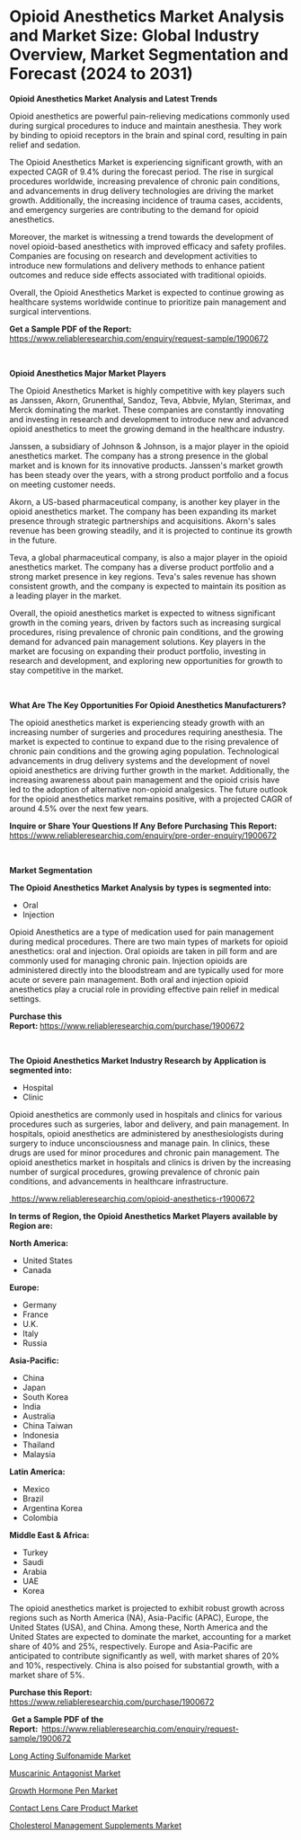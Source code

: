 <p><h1>Opioid Anesthetics Market Analysis and Market Size: Global Industry Overview, Market Segmentation and Forecast (2024 to 2031)</h1></p><p><strong>Opioid Anesthetics Market Analysis and Latest Trends</strong></p>
<p><p>Opioid anesthetics are powerful pain-relieving medications commonly used during surgical procedures to induce and maintain anesthesia. They work by binding to opioid receptors in the brain and spinal cord, resulting in pain relief and sedation.</p><p>The Opioid Anesthetics Market is experiencing significant growth, with an expected CAGR of 9.4% during the forecast period. The rise in surgical procedures worldwide, increasing prevalence of chronic pain conditions, and advancements in drug delivery technologies are driving the market growth. Additionally, the increasing incidence of trauma cases, accidents, and emergency surgeries are contributing to the demand for opioid anesthetics.</p><p>Moreover, the market is witnessing a trend towards the development of novel opioid-based anesthetics with improved efficacy and safety profiles. Companies are focusing on research and development activities to introduce new formulations and delivery methods to enhance patient outcomes and reduce side effects associated with traditional opioids.</p><p>Overall, the Opioid Anesthetics Market is expected to continue growing as healthcare systems worldwide continue to prioritize pain management and surgical interventions.</p></p>
<p><strong>Get a Sample PDF of the Report:&nbsp;</strong> <a href="https://www.reliableresearchiq.com/enquiry/request-sample/1900672">https://www.reliableresearchiq.com/enquiry/request-sample/1900672</a></p>
<p>&nbsp;</p>
<p><strong>Opioid Anesthetics Major Market Players</strong></p>
<p><p>The Opioid Anesthetics Market is highly competitive with key players such as Janssen, Akorn, Grunenthal, Sandoz, Teva, Abbvie, Mylan, Sterimax, and Merck dominating the market. These companies are constantly innovating and investing in research and development to introduce new and advanced opioid anesthetics to meet the growing demand in the healthcare industry.</p><p>Janssen, a subsidiary of Johnson & Johnson, is a major player in the opioid anesthetics market. The company has a strong presence in the global market and is known for its innovative products. Janssen's market growth has been steady over the years, with a strong product portfolio and a focus on meeting customer needs.</p><p>Akorn, a US-based pharmaceutical company, is another key player in the opioid anesthetics market. The company has been expanding its market presence through strategic partnerships and acquisitions. Akorn's sales revenue has been growing steadily, and it is projected to continue its growth in the future.</p><p>Teva, a global pharmaceutical company, is also a major player in the opioid anesthetics market. The company has a diverse product portfolio and a strong market presence in key regions. Teva's sales revenue has shown consistent growth, and the company is expected to maintain its position as a leading player in the market.</p><p>Overall, the opioid anesthetics market is expected to witness significant growth in the coming years, driven by factors such as increasing surgical procedures, rising prevalence of chronic pain conditions, and the growing demand for advanced pain management solutions. Key players in the market are focusing on expanding their product portfolio, investing in research and development, and exploring new opportunities for growth to stay competitive in the market.</p></p>
<p>&nbsp;</p>
<p><strong>What Are The Key Opportunities For Opioid Anesthetics Manufacturers?</strong></p>
<p><p>The opioid anesthetics market is experiencing steady growth with an increasing number of surgeries and procedures requiring anesthesia. The market is expected to continue to expand due to the rising prevalence of chronic pain conditions and the growing aging population. Technological advancements in drug delivery systems and the development of novel opioid anesthetics are driving further growth in the market. Additionally, the increasing awareness about pain management and the opioid crisis have led to the adoption of alternative non-opioid analgesics. The future outlook for the opioid anesthetics market remains positive, with a projected CAGR of around 4.5% over the next few years.</p></p>
<p><strong>Inquire or Share Your Questions If Any Before Purchasing This Report:</strong> <a href="https://www.reliableresearchiq.com/enquiry/pre-order-enquiry/1900672">https://www.reliableresearchiq.com/enquiry/pre-order-enquiry/1900672</a></p>
<p>&nbsp;</p>
<p><strong>Market Segmentation</strong></p>
<p><strong>The Opioid Anesthetics Market Analysis by types is segmented into:</strong></p>
<p><ul><li>Oral</li><li>Injection</li></ul></p>
<p><p>Opioid Anesthetics are a type of medication used for pain management during medical procedures. There are two main types of markets for opioid anesthetics: oral and injection. Oral opioids are taken in pill form and are commonly used for managing chronic pain. Injection opioids are administered directly into the bloodstream and are typically used for more acute or severe pain management. Both oral and injection opioid anesthetics play a crucial role in providing effective pain relief in medical settings.</p></p>
<p><strong>Purchase this Report:&nbsp;</strong><a href="https://www.reliableresearchiq.com/purchase/1900672">https://www.reliableresearchiq.com/purchase/1900672</a></p>
<p>&nbsp;</p>
<p><strong>The Opioid Anesthetics Market Industry Research by Application is segmented into:</strong></p>
<p><ul><li>Hospital</li><li>Clinic</li></ul></p>
<p><p>Opioid anesthetics are commonly used in hospitals and clinics for various procedures such as surgeries, labor and delivery, and pain management. In hospitals, opioid anesthetics are administered by anesthesiologists during surgery to induce unconsciousness and manage pain. In clinics, these drugs are used for minor procedures and chronic pain management. The opioid anesthetics market in hospitals and clinics is driven by the increasing number of surgical procedures, growing prevalence of chronic pain conditions, and advancements in healthcare infrastructure.</p></p>
<p><a href="https://www.reliableresearchiq.com/opioid-anesthetics-r1900672">&nbsp;https://www.reliableresearchiq.com/opioid-anesthetics-r1900672</a></p>
<p><strong>In terms of Region, the Opioid Anesthetics Market Players available by Region are:</strong></p>
<p>
    <p> <strong> North America: </strong>
        <ul>
            <li>United States</li>
            <li>Canada</li>
        </ul>
        </p> 
    <p> <strong> Europe: </strong>
        <ul>
            <li>Germany</li>
            <li>France</li>
            <li>U.K.</li>
            <li>Italy</li>
            <li>Russia</li>
        </ul>
        </p> 
    <p> <strong> Asia-Pacific: </strong>
        <ul>
            <li>China</li>
            <li>Japan</li>
            <li>South Korea</li>
            <li>India</li>
            <li>Australia</li>
            <li>China Taiwan</li>
            <li>Indonesia</li>
            <li>Thailand</li>
            <li>Malaysia</li>
        </ul>
        </p> 
    <p> <strong> Latin America: </strong>
        <ul>
            <li>Mexico</li>
            <li>Brazil</li>
            <li>Argentina Korea</li>
            <li>Colombia</li>
        </ul>
        </p> 
    <p> <strong> Middle East & Africa: </strong>
        <ul>
            <li>Turkey</li>
            <li>Saudi</li>
            <li>Arabia</li>
            <li>UAE</li>
            <li>Korea</li>
        </ul>
    </p>
    </p>
<p><p>The opioid anesthetics market is projected to exhibit robust growth across regions such as North America (NA), Asia-Pacific (APAC), Europe, the United States (USA), and China. Among these, North America and the United States are expected to dominate the market, accounting for a market share of 40% and 25%, respectively. Europe and Asia-Pacific are anticipated to contribute significantly as well, with market shares of 20% and 10%, respectively. China is also poised for substantial growth, with a market share of 5%.</p></p>
<p><strong>Purchase this Report: </strong><a href="https://www.reliableresearchiq.com/purchase/1900672">https://www.reliableresearchiq.com/purchase/1900672</a></p>
<p>&nbsp;<strong>Get a Sample PDF of the Report:&nbsp;&nbsp;</strong><a href="https://www.reliableresearchiq.com/enquiry/request-sample/1900672">https://www.reliableresearchiq.com/enquiry/request-sample/1900672</a></p>
<p><strong></strong></p>
<p><p><a href="https://github.com/jakobeblake56/Market-Research-Report-List-1/blob/main/long-acting-sulfonamide-market.md">Long Acting Sulfonamide Market</a></p><p><a href="https://github.com/JosephWillisbXXgf/Market-Research-Report-List-1/blob/main/muscarinic-antagonist-market.md">Muscarinic Antagonist Market</a></p><p><a href="https://github.com/mandarincruisesvn/Market-Research-Report-List-1/blob/main/growth-hormone-pen-market.md">Growth Hormone Pen Market</a></p><p><a href="https://github.com/julian6Skinner/Market-Research-Report-List-1/blob/main/contact-lens-care-product-market.md">Contact Lens Care Product Market</a></p><p><a href="https://github.com/RichRobinson5/Market-Research-Report-List-6/blob/main/cholesterol-management-supplements-market.md">Cholesterol Management Supplements Market</a></p></p>